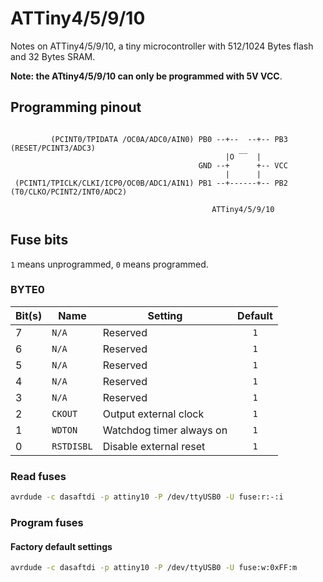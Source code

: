 # ATTiny4/5/9/10
Notes on ATTiny4/5/9/10, a tiny microcontroller with 512/1024 Bytes flash and 32 Bytes SRAM.

**Note: the ATtiny4/5/9/10 can only be programmed with 5V VCC**.

## Programming pinout
``` text

         (PCINT0/TPIDATA /OC0A/ADC0/AIN0) PB0 --+--  --+-- PB3 (RESET/PCINT3/ADC3)
                                                |O ‾‾  |
                                          GND --+      +-- VCC
                                                |      |
 (PCINT1/TPICLK/CLKI/ICP0/OC0B/ADC1/AIN1) PB1 --+------+-- PB2 (T0/CLKO/PCINT2/INT0/ADC2)

                                             ATTiny4/5/9/10
```

## Fuse bits
`1` means unprogrammed, `0` means programmed.

### BYTE0

| Bit(s) | Name       | Setting                                        | Default |
| ------ | ---------- | ---------------------------------------------- | :-----: |
| 7      | `N/A`      | Reserved                                       | `1`     |
| 6      | `N/A`      | Reserved                                       | `1`     |
| 5      | `N/A`      | Reserved                                       | `1`     |
| 4      | `N/A`      | Reserved                                       | `1`     |
| 3      | `N/A`      | Reserved                                       | `1`     |
| 2      | `CKOUT`    | Output external clock                          | `1`     |
| 1      | `WDTON`    | Watchdog timer always on                       | `1`     |
| 0      | `RSTDISBL` | Disable external reset                         | `1`     |

### Read fuses

``` bash
avrdude -c dasaftdi -p attiny10 -P /dev/ttyUSB0 -U fuse:r:-:i
```

### Program fuses

#### Factory default settings
``` bash
avrdude -c dasaftdi -p attiny10 -P /dev/ttyUSB0 -U fuse:w:0xFF:m
```
